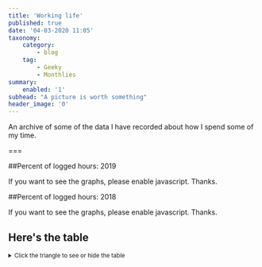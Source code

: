 ```yaml
---
title: 'Working life'
published: true
date: '04-03-2020 11:05'
taxonomy:
    category:
        - blog
    tag:
        - Geeky
        - Monthlies
summary:
    enabled: '1'
subhead: "A picture is worth something"
header_image: '0'
--- 
```


An archive of some of the data I have recorded about how I spend some of my time.

===

##Percent of logged hours: 2019
<noscript>
    <style type="text/css">
        .ct-minor-seventh {display:none;}
    </style>
    <div class="notices blue">
<p>If you want to see the graphs, please enable javascript. Thanks.</p>
    </div>
</noscript>
<div class="ct-chart-3 ct-minor-seventh">
<ul style="list-style-type: none; padding-left:2.4rem;">
<li><span style="color:blue;">Admin</span></li><li><span style="color:green;">Eat This Podcast</span></li></ul>
</div> 

##Percent of logged hours: 2018
<noscript>
    <style type="text/css">
        .ct-minor-seventh {display:none;}
    </style>
    <div class="notices blue">
<p>If you want to see the graphs, please enable javascript. Thanks.</p>
    </div>
</noscript>
<div class="ct-chart-2 ct-minor-seventh">
<ul style="list-style-type: none; padding-left:2.4rem;">
<li><span style="color:blue;">Admin</span></li><li><span style="color:green;">Eat This Podcast</span></li></ul>
</div> 


## Here's the table
<details>
<summary style="font-size: smaller;">Click the triangle to see or hide the table</summary>
<table class="worktable">
<thead>
<tr>
<th style="text-align: right;" class="bigrow">Month</th>
<th style="text-align: center;" class="bigrow">Total</th>
<th style="text-align: center;" class="smallrow">Daily</th>
<th style="text-align: center;"class="smallrow">Admin %</th>
<th style="text-align: center;"class="smallrow">ETP %</th>
<th style="text-align: center;"class="smallrow">Other %</th>
</tr>
</thead>
<tbody>

<tr>
<td style="text-align: right;">2019-12</td>
<td style="text-align: center;">96.1</td>
<td style="text-align: center;">6.9</td>
<td style="text-align: center;">16</td>
<td style="text-align: center;">28</td>
<td style="text-align: center;">56</td>
</tr>
<tr>
<td style="text-align: right;">11</td>
<td style="text-align: center;">154.1</td>
<td style="text-align: center;">8.1</td>
<td style="text-align: center;">63</td>
<td style="text-align: center;">18</td>
<td style="text-align: center;">19</td>
</tr>
<tr>
<td style="text-align: right;">10</td>
<td style="text-align: center;">96.5</td>
<td style="text-align: center;">4.5</td>
<td style="text-align: center;">37</td>
<td style="text-align: center;">19</td>
<td style="text-align: center;">44</td>
</tr>
<tr>
<td style="text-align: right;">09</td>
<td style="text-align: center;">128</td>
<td style="text-align: center;">6.1</td>
<td style="text-align: center;">33</td>
<td style="text-align: center;">28</td>
<td style="text-align: center;">39</td>
</tr>
<tr>
<td style="text-align: right;">08</td>
<td style="text-align: center;">110</td>
<td style="text-align: center;">3.1</td>
<td style="text-align: center;">38</td>
<td style="text-align: center;">37</td>
<td style="text-align: center;">25</td>
</tr>
<tr>
<td style="text-align: right;">07</td>
<td style="text-align: center;">58</td>
<td style="text-align: center;">2.9</td>
<td style="text-align: center;">22</td>
<td style="text-align: center;">21</td>
<td style="text-align: center;">57</td>
</tr>
<tr>
<td style="text-align: right;">06</td>
<td style="text-align: center;">75</td>
<td style="text-align: center;">3.75</td>
<td style="text-align: center;">38</td>
<td style="text-align: center;">18</td>
<td style="text-align: center;">44</td>
</tr>
<tr>
<td style="text-align: right;">05</td>
<td style="text-align: center;">145</td>
<td style="text-align: center;">7.25</td>
<td style="text-align: center;">40</td>
<td style="text-align: center;">2</td>
<td style="text-align: center;">58</td>
</tr>
<tr>
<td style="text-align: right;">04</td>
<td style="text-align: center;">128</td>
<td style="text-align: center;">6.4</td>
<td style="text-align: center;">37</td>
<td style="text-align: center;">28</td>
<td style="text-align: center;">35</td>
</tr>
<tr>
<td style="text-align: right;">03</td>
<td style="text-align: center;">158</td>
<td style="text-align: center;">7.5</td>
<td style="text-align: center;">44</td>
<td style="text-align: center;">28</td>
<td style="text-align: center;">28</td>
</tr>
<tr>
<td style="text-align: right;">02</td>
<td style="text-align: center;">121</td>
<td style="text-align: center;">6.0</td>
<td style="text-align: center;">32</td>
<td style="text-align: center;">42</td>
<td style="text-align: center;">26</td>
</tr>
<tr>
<td style="text-align: right;">2019-01</td>
<td style="text-align: center;">95</td>
<td style="text-align: center;">5.4</td>
<td style="text-align: center;">39</td>
<td style="text-align: center;">13</td>
<td style="text-align: center;">48</td>
</tr>
<tr>
<td style="text-align: right;">10</td>
<td style="text-align: center;">100</td>
<td style="text-align: center;">4.2</td>
<td style="text-align: center;">41</td>
<td style="text-align: center;">34</td>
<td style="text-align: center;">25</td>
</tr>
<tr>
<td style="text-align: right;">09</td>
<td style="text-align: center;">131</td>
<td style="text-align: center;">6.5</td>
<td style="text-align: center;">45</td>
<td style="text-align: center;">23</td>
<td style="text-align: center;">32</td>
</tr>
<tr>
<td style="text-align: right;">08</td>
<td style="text-align: center;">185</td>
<td style="text-align: center;">8.0</td>
<td style="text-align: center;">14</td>
<td style="text-align: center;">85</td>
<td style="text-align: center;">1</td>
</tr>
<tr>
<td style="text-align: right;">07</td>
<td style="text-align: center;">68</td>
<td style="text-align: center;">5.25</td>
<td style="text-align: center;">25</td>
<td style="text-align: center;">63</td>
<td style="text-align: center;">12</td>
</tr>
<tr>
<td style="text-align: right;">06</td>
<td style="text-align: center;">96</td>
<td style="text-align: center;">5.75</td>
<td style="text-align: center;">34</td>
<td style="text-align: center;">9</td>
<td style="text-align: center;">57</td>
</tr>
<tr>
<td style="text-align: right;">05</td>
<td style="text-align: center;">151</td>
<td style="text-align: center;">6.0</td>
<td style="text-align: center;">36</td>
<td style="text-align: center;">20</td>
<td style="text-align: center;">44</td>
</tr>
<tr>
<td style="text-align: right;">04</td>
<td style="text-align: center;">159</td>
<td style="text-align: center;">7.5</td>
<td style="text-align: center;">29</td>
<td style="text-align: center;">29</td>
<td style="text-align: center;">40</td>
</tr>
<tr>
<td style="text-align: right;">2018-03</td>
<td style="text-align: center;">152</td>
<td style="text-align: center;">7.0</td>
<td style="text-align: center;">20</td>
<td style="text-align: center;">10</td>
<td style="text-align: center;">70</td>
</tr>
</tbody>
</table>
</details>

<script>
new Chartist.Bar('.ct-chart-2', {
  labels: ['Jan','Feb','Mar','Apr','May','Jun','Jul','Aug','Sep','Oct','Nov','Dec'],
  series: [
    [0,0,20,29,36,34,25,14,45,41,0,0],
    [0,0,10,29,20,9,63,85,23,34,0,0]
  ]
}, 
{
  stackBars: true,
	axisY: {
		type: Chartist.FixedScalesAxis,
		high: 100,
		low: 0,
		ticks: [20, 40, 60, 80]
	},

}).on('draw', function(data) {
  if(data.type === 'bar') {
    data.element.attr({
      style: 'stroke-width: 30px'
    });
  }
});

new Chartist.Bar('.ct-chart-3', {
  labels: ['Jan','Feb','Mar','Apr','May','Jun','Jul','Aug','Sep','Oct','Nov','Dec'],
  series: [
    [39,32,44,37,40,38,22,38,33,37,63,16],
    [13,42,28,28,2,18,21,37,28,19,18,28]
  ]
}, 
{
  stackBars: true,
	axisY: {
		type: Chartist.FixedScalesAxis,
		high: 100,
		low: 0,
		ticks: [20, 40, 60, 80]
	},

}).on('draw', function(data) {
  if(data.type === 'bar') {
    data.element.attr({
      style: 'stroke-width: 30px'
    });
  }
});
</script>
